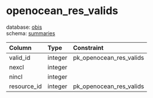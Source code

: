 # openocean_res_valids
database: [obis](../)  
schema: [summaries](summaries)  

|Column|Type|Constraint|
|:---|:---|:---|
|valid_id|integer|pk_openocean_res_valids |
|nexcl|integer||
|nincl|integer||
|resource_id|integer|pk_openocean_res_valids |
